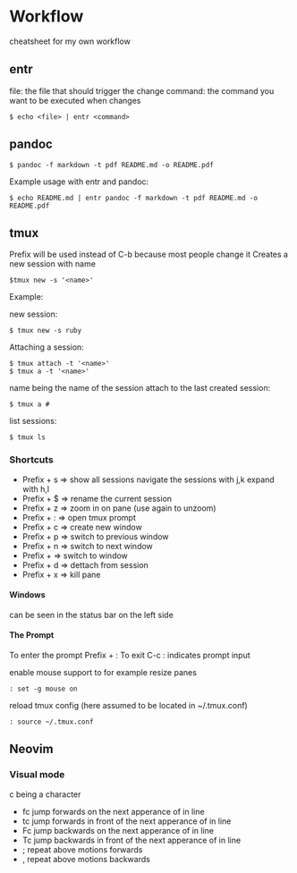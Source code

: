 # Workflow

cheatsheet for my own workflow

## entr
file: the file that should trigger the change
command: the command you want to be executed when <file> changes
``````
$ echo <file> | entr <command>
``````
## pandoc
``````
$ pandoc -f markdown -t pdf README.md -o README.pdf
``````
Example usage with entr and pandoc:
``````
$ echo README.md | entr pandoc -f markdown -t pdf README.md -o README.pdf
``````
## tmux
Prefix will be used instead of C-b because most people change it
Creates a new session with name <name>
``````
$tmux new -s '<name>'
``````
Example:

new session:
``````
$ tmux new -s ruby
``````
Attaching a session:
``````
$ tmux attach -t '<name>'
$ tmux a -t '<name>'
``````

name being the name of the session
attach to the last created session:
``````
$ tmux a #
``````

list sessions:
``````
$ tmux ls
``````


### Shortcuts
* Prefix + s => show all sessions navigate the sessions with j,k expand with h,l
* Prefix + $ => rename the current session
* Prefix + z => zoom in on pane (use again to unzoom)
* Prefix + : => open tmux prompt
* Prefix + c => create new window
* Prefix + p => switch to previous window
* Prefix + n => switch to next window
* Prefix + <number> => switch to window <number>
* Prefix + d => dettach from session
* Prefix + x => kill pane

#### Windows
can be seen in the status bar on the left side

#### The Prompt
To enter the prompt Prefix + :
To exit C-c
: indicates prompt input

enable mouse support to for example resize panes
``````
: set -g mouse on
``````
reload tmux config (here assumed to be located in ~/.tmux.conf)
``````
: source ~/.tmux.conf
``````

## Neovim
### Visual mode
c being a character

* fc jump forwards on the next apperance of <character> in line
* tc jump forwards in front of the next apperance of <character> in line
* Fc jump backwards on the next apperance of <character> in line
* Tc jump backwards in front of the next apperance of <character> in line
* ; repeat above motions forwards
* , repeat above motions backwards
